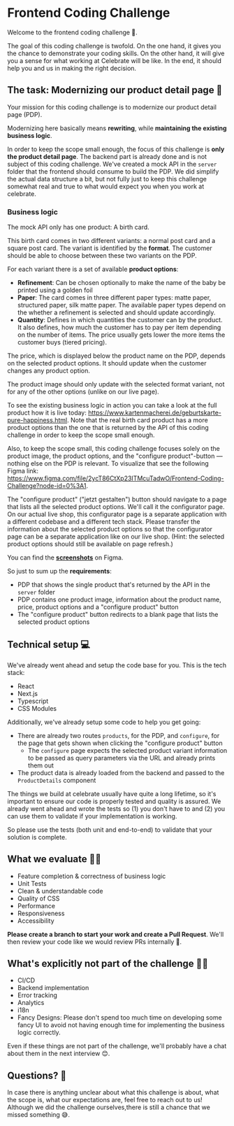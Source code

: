 # Frontend Coding Challenge

Welcome to the frontend coding challenge 🤗.

The goal of this coding challenge is twofold. On the one hand, it gives you the chance to demonstrate your coding skills. On the other hand, it will give you a sense for what working at Celebrate will be like. In the end, it should help you and us in making the right decision.

## The task: Modernizing our product detail page 💫

Your mission for this coding challenge is to modernize our product detail page (PDP).

Modernizing here basically means **rewriting**, while **maintaining the existing business logic**.

In order to keep the scope small enough, the focus of this challenge is **only the product detail page**. The backend part is already done and is not subject of this coding challenge. We've created a mock API in the `server` folder that the frontend should consume to build the PDP. We did simplify the actual data structure a bit, but not fully just to keep this challenge somewhat real and true to what would expect you when you work at celebrate.

### Business logic

The mock API only has one product: A birth card.

This birth card comes in two different variants: a normal post card and a square post card. The variant is identified by the **format**. The customer should be able to choose between these two variants on the PDP.

For each variant there is a set of available **product options**:

- **Refinement**: Can be chosen optionally to make the name of the baby be printed using a golden foil
- **Paper**: The card comes in three different paper types: matte paper, structured paper, silk matte paper. The available paper types depend on the whether a refinement is selected and should update accordingly.
- **Quantity**: Defines in which quantities the customer can by the product. It also defines, how much the customer has to pay per item depending on the number of items. The price usually gets lower the more items the customer buys (tiered pricing).

The price, which is displayed below the product name on the PDP, depends on the selected product options. It should update when the customer changes any product option.

The product image should only update with the selected format variant, not for any of the other options (unlike on our live page).

To see the existing business logic in action you can take a look at the full product how it is live today: https://www.kartenmacherei.de/geburtskarte-pure-happiness.html. Note that the real birth card product has a more product options than the one that is returned by the API of this coding challenge in order to keep the scope small enough.

Also, to keep the scope small, this coding challenge focuses solely on the product image, the product options, and the "configure product"-button — nothing else on the PDP is relevant. To visualize that see the following Figma link: https://www.figma.com/file/2ycT86CtXp23ITMcuTadwO/Frontend-Coding-Challenge?node-id=0%3A1.

The "configure product" ("jetzt gestalten") button should navigate to a page that lists all the selected product options. We'll call it the configurator page. On our actual live shop, this configurator page is a separate application with a different codebase and a different tech stack. Please transfer the information about the selected product options so that the configurator page can be a separate application like on our live shop. (Hint: the selected product options should still be available on page refresh.)

You can find the [**screenshots**](https://www.figma.com/file/2ycT86CtXp23ITMcuTadwO/Frontend-Coding-Challenge?node-id=0%3A1) on Figma.

So just to sum up the **requirements**:

- PDP that shows the single product that's returned by the API in the `server` folder
- PDP contains one product image, information about the product name, price, product options and a "configure product" button
- The "configure product" button redirects to a blank page that lists the selected product options

## Technical setup 💻

We've already went ahead and setup the code base for you. This is the tech stack:
- React
- Next.js
- Typescript
- CSS Modules

Additionally, we've already setup some code to help you get going:
- There are already two routes `products`, for the PDP, and `configure`, for the page that gets shown when clicking the "configure product" button
  - The `configure` page expects the selected product variant information to be passed as query parameters via the URL and already prints them out
- The product data is already loaded from the backend and passed to the `ProductDetails` component

The things we build at celebrate usually have quite a long lifetime, so it's important to ensure our code is properly tested and quality is assured. We already went ahead and wrote the tests so (1) you don't have to and (2) you can use them to validate if your implementation is working.

So please use the tests (both unit and end-to-end) to validate that your solution is complete.

## What we evaluate 🧑‍🏫

- Feature completion & correctness of business logic
- Unit Tests
- Clean & understandable code
- Quality of CSS
- Performance
- Responsiveness
- Accessibility

**Please create a branch to start your work and create a Pull Request**. We'll then review your code like we would review PRs internally 🙌.

## What's explicitly not part of the challenge 🙅‍♂️

- CI/CD
- Backend implementation
- Error tracking
- Analytics
- i18n
- Fancy Designs: Please don't spend too much time on developing some fancy UI to avoid not having enough time for implementing the business logic correctly.

Even if these things are not part of the challenge, we'll probably have a chat about them in the next interview 😊.

## Questions? 💬

In case there is anything unclear about what this challenge is about, what the scope is, what our expectations are, feel free to reach out to us! Although we did the challenge ourselves,there is still a chance that we missed something 😅.
